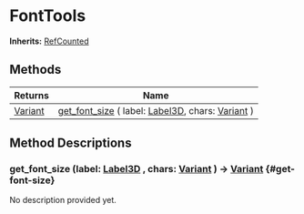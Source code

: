 # FontTools
**Inherits:** [RefCounted](https://docs.godotengine.org/de/4.x/classes/class_refcounted.html)
    




## Methods

| Returns                                                                   | Name                                                                                                                                                                                                   |
| ------------------------------------------------------------------------- | ------------------------------------------------------------------------------------------------------------------------------------------------------------------------------------------------------ |
| [Variant](https://docs.godotengine.org/de/4.x/classes/class_variant.html) | [get_font_size](#get-font-size) ( label: [Label3D](https://docs.godotengine.org/de/4.x/classes/class_label3d.html), chars: [Variant](https://docs.godotengine.org/de/4.x/classes/class_variant.html) ) |







## Method Descriptions

### get_font_size (label: [Label3D](https://docs.godotengine.org/de/4.x/classes/class_label3d.html) , chars: [Variant](https://docs.godotengine.org/de/4.x/classes/class_variant.html)  ) -> [Variant](https://docs.godotengine.org/de/4.x/classes/class_variant.html) {#get-font-size}

No description provided yet.
